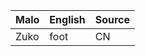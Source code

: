 Malo                    | English          | Source
----------------------- | ---------------- | --------------
Zuko                    | foot             | CN


